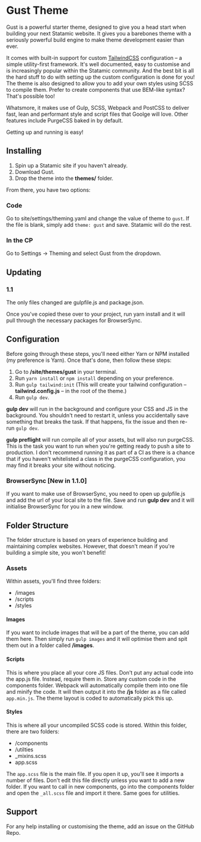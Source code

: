 # Gust Theme

Gust is a powerful starter theme, designed to give you a head start when building your next Statamic website. It gives you a barebones theme with a seriously powerful build engine to make theme development easier than ever.

It comes with built-in support for custom [TailwindCSS](https://tailwindcss.com) configuration – a simple utility-first framework. It's well documented, easy to customise and is increasingly popular within the Statamic community. And the best bit is all the hard stuff to do with setting up the custom configuration is done for you! The theme is also designed to allow you to add your own styles using SCSS to compile them. Prefer to create components that use BEM-like syntax? That's possible too!

Whatsmore, it makes use of Gulp, SCSS, Webpack and PostCSS to deliver fast, lean and performant style and script files that Goolge will love. Other features include PurgeCSS baked in by default.

Getting up and running is easy!

## Installing

1. Spin up a Statamic site if you haven't already.
2. Download Gust.
3. Drop the theme into the **themes/** folder.

From there, you have two options:

### Code

Go to site/settings/theming.yaml and change the value of theme to `gust`. If the file is blank, simply add `theme: gust` and save. Statamic will do the rest.

### In the CP

Go to Settings -> Theming and select Gust from the dropdown.

## Updating

### 1.1

The only files changed are gulpfile.js and package.json.

Once you've copied these over to your project, run yarn install and it will pull through the necessary packages for BrowserSync.

## Configuration

Before going through these steps, you'll need either Yarn or NPM installed (my preference is Yarn). Once that's done, then follow these steps:

1. Go to **/site/themes/gust** in your terminal.
2. Run `yarn install` or `npm install` depending on your preference.
3. Run `gulp tailwind:init` (This will create your tailwind configuration – **tailwind.config.js** – in the root of the theme.)
4. Run `gulp dev`.

**gulp dev** will run in the background and configure your CSS and JS in the background. You shouldn't need to restart it, unless you accidentally save something that breaks the task. If that happens, fix the issue and then re-run `gulp dev`.

**gulp preflight** will run compile all of your assets, but will also run purgeCSS. This is the task you want to run when you're getting ready to push a site to production. I don't recommend running it as part of a CI as there is a chance that if you haven't whitelisted a class in the purgeCSS configuration, you may find it breaks your site without noticing. 

### BrowserSync [New in 1.1.0]

If you want to make use of BrowserSync, you need to open up gulpfile.js and add the url of your local site to the file. Save and run **gulp dev** and it will initialise BrowserSync for you in a new window.

## Folder Structure

The folder structure is based on years of experience building and maintaining complex websites. However, that doesn't mean if you're building a simple site, you won't benefit!

### Assets

Within assets, you'll find three folders:

- /images
- /scripts
- /styles

#### Images
If you want to include images that will be a part of the theme, you can add them here. Then simply run `gulp images` and it will optimise them and spit them out in a folder called **/images**.

#### Scripts
This is where you place all your core JS files. Don't put any actual code into the app.js file. Instead, require them in. Store any custom code in the components folder. Webpack will automatically compile them into one file and minify the code. It will then output it into the **/js** folder as a file called `app.min.js`. The theme layout is coded to automatically pick this up.

#### Styles
This is where all your uncompiled SCSS code is stored. Within this folder, there are two folders:

- /components
- /utilties
- _mixins.scss
- app.scss

The `app.scss` file is the main file. If you open it up, you'll see it imports a number of files. Don't edit this file directly unless you want to add a new folder. If you want to call in new components, go into the components folder and open the `_all.scss` file and import it there. Same goes for utilities.

## Support
For any help installing or customising the theme, add an issue on the GitHub Repo.
